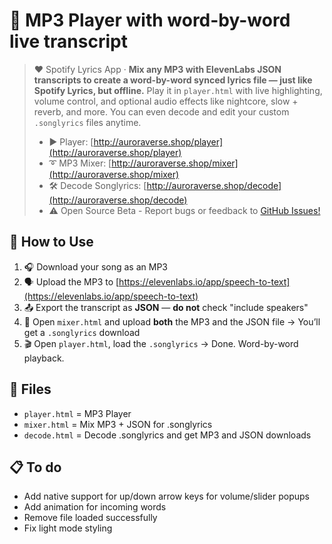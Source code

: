 # 🎵 MP3 Player with word-by-word live transcript
> ❤️ Spotify Lyrics App · **Mix any MP3 with ElevenLabs JSON transcripts to create a word-by-word synced lyrics file — just like Spotify Lyrics, but offline.** Play it in `player.html` with live highlighting, volume control, and optional audio effects like nightcore, slow + reverb, and more. You can even decode and edit your custom `.songlyrics` files anytime.<br>
> * ▶️ Player: [http://auroraverse.shop/player](http://auroraverse.shop/player)
> * ➰ MP3 Mixer: [http://auroraverse.shop/mixer](http://auroraverse.shop/mixer)
> * 🛠️ Decode Songlyrics: [http://auroraverse.shop/decode](http://auroraverse.shop/decode)
> * ⚠️ Open Source Beta - Report bugs or feedback to [GitHub Issues!](https://github.com/realaurora-stw/song-player/issues)

## 🧪 How to Use

1. 🎧 Download your song as an MP3
2. 🗣️ Upload the MP3 to [https://elevenlabs.io/app/speech-to-text](https://elevenlabs.io/app/speech-to-text)
3. 📤 Export the transcript as **JSON** — **do not** check "include speakers"
4. 🧪 Open `mixer.html` and upload **both** the MP3 and the JSON file
   → You’ll get a `.songlyrics` download
5. 🎬 Open `player.html`, load the `.songlyrics`
   → Done. Word-by-word playback.
## 📁 Files
- `player.html` = MP3 Player
- `mixer.html` = Mix MP3 + JSON for .songlyrics
- `decode.html` = Decode .songlyrics and get MP3 and JSON downloads

## 📋 To do
- Add native support for up/down arrow keys for volume/slider popups
- Add animation for incoming words
- Remove file loaded successfully
- Fix light mode styling
